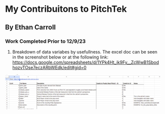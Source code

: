 # My Contribuitons to PitchTek
## By Ethan Carroll

### Work Completed Prior to 12/9/23
1. Breakdown of data variabes by usefullness. The excel doc can be seen in the screenshot below or at the following link: https://docs.google.com/spreadsheets/d/1YPk4Ht_ik9Fv__ZcWwB1SbodhqzvTOse7eczARbWEdk/edit#gid=0

![Featrue Breakdown](images_for-ethans_read_me/feature_breakdown.png)   
